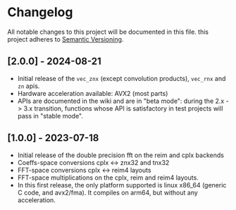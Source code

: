 # Changelog

All notable changes to this project will be documented in this file.
this project adheres to [Semantic Versioning](https://semver.org/spec/v2.0.0.html).

## [2.0.0] - 2024-08-21

- Initial release of the `vec_znx` (except convolution products), `vec_rnx` and `zn` apis.
- Hardware acceleration available: AVX2 (most parts)
- APIs are documented in the wiki and are in "beta mode": during the 2.x -> 3.x transition, functions whose API is satisfactory in test projects will pass in "stable mode".

## [1.0.0] - 2023-07-18

- Initial release of the double precision fft on the reim and cplx backends
- Coeffs-space conversions cplx <-> znx32 and tnx32
- FFT-space conversions cplx <-> reim4 layouts
- FFT-space multiplications on the cplx, reim and reim4 layouts.
- In this first release, the only platform supported is linux x86_64 (generic C code, and avx2/fma). It compiles on arm64, but without any acceleration.
